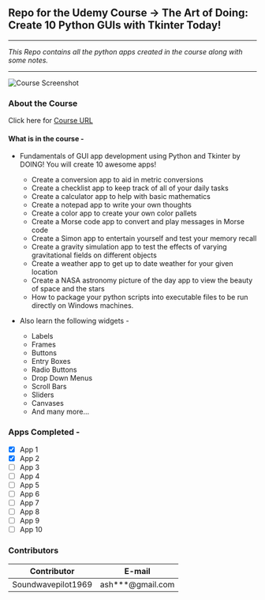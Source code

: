 <!-- Headings -->
## Repo for the Udemy Course -> The Art of Doing: Create 10 Python GUIs with Tkinter Today!

___
<!-- Italics -->
*This Repo contains all the python apps created in the course along with some notes.*
<!-- Horzontal Rule -->

___
<!-- Images -->
![Course Screenshot](https://i.pinimg.com/736x/8a/b9/d7/8ab9d753284936b7a474dce34f8afafd.jpg)
### **About the Course**
Click here for [Course URL](https://www.udemy.com/course/the-art-of-doing-create-10-python-guis-with-tkinter-today/ "Udemy Url")

#### What is in the course - 
* Fundamentals of GUI app development using Python and Tkinter by DOING! You will create 10 awesome apps!
  * Create a conversion app to aid in metric conversions
  * Create a checklist app to keep track of all of your daily tasks
  * Create a calculator app to help with basic mathematics
  * Create a notepad app to write your own thoughts
  * Create a color app to create your own color pallets
  * Create a Morse code app to convert and play messages in Morse code
  * Create a Simon app to entertain yourself and test your memory recall
  * Create a gravity simulation app to test the effects of varying gravitational fields on different objects
  * Create a weather app to get up to date weather for your given location
  * Create a NASA astronomy picture of the day app to view the beauty of space and the stars
  * How to package your python scripts into executable files to be run directly on Windows machines.

* Also learn the following widgets -
  * Labels
  * Frames
  * Buttons
  * Entry Boxes
  * Radio Buttons
  * Drop Down Menus
  * Scroll Bars
  * Sliders
  * Canvases
  * And many more...


<!-- For inline code block use backticks `Code...` -->

<!-- Tasks -->
### **Apps Completed** - 
* [X] App 1
* [X] App 2
* [ ] App 3
* [ ] App 4
* [ ] App 5
* [ ] App 6
* [ ] App 7
* [ ] App 8
* [ ] App 9
* [ ] App 10

### **Contributors**
<!--Tables -->
| Contributor     | E-mail |
| ----------- | ----------- |
| Soundwavepilot1969      | ash***@gmail.com  |
